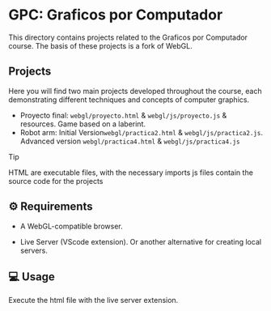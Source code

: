 # GPC: Graficos por Computador

This directory contains projects related to the Graficos por Computador course. The basis of these projects is a fork of WebGL.

## Projects

Here you will find two main projects developed throughout the course, each demonstrating different techniques and concepts of computer graphics.

 - Proyecto final: `webgl/proyecto.html` & `webgl/js/proyecto.js` & resources. Game based on a laberint.
 - Robot arm: Initial Version`webgl/practica2.html` & `webgl/js/practica2.js`. Advanced version  `webgl/practica4.html` & `webgl/js/practica4.js`

> [!TIP]
> HTML are executable files, with the necessary imports
> js files contain the source code for the projects



## ⚙️ Requirements

- A WebGL-compatible browser.

- Live Server (VScode extension). Or another alternative for creating local servers.

## 💻 Usage

Execute the html file with the live server extension.
